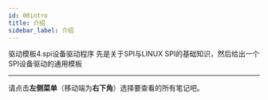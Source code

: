 ```yaml
---
id: 00intro
title: 介绍
sidebar_label: 介绍
---
```


驱动模板4.spi设备驱动程序
先是关于SPI与LINUX SPI的基础知识，然后给出一个SPI设备驱动的通用模板

---

请点击**左侧菜单**（移动端为**右下角**）选择要查看的所有笔记吧。